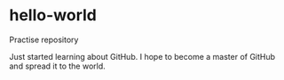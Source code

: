 # hello-world
Practise repository

Just started learning about GitHub. I hope to become a master of GitHub and spread it to the world.
